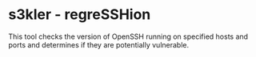 # s3kler - regreSSHion
This tool checks the version of OpenSSH running on specified hosts and ports and determines if they are potentially vulnerable.
